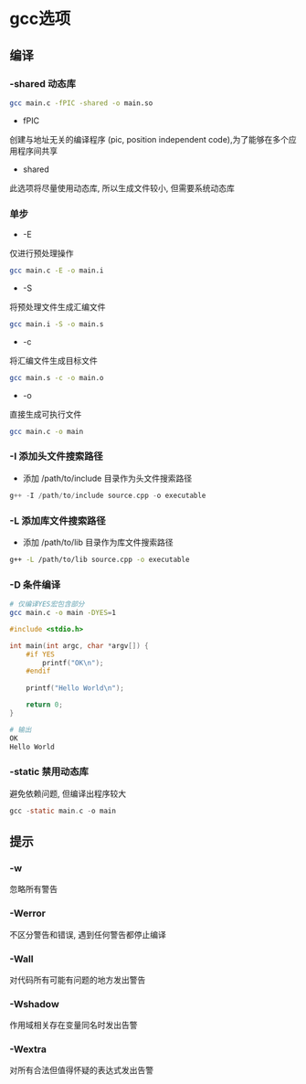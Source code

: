 <!--
 * @Description: 
 * @Version: 1.0
 * @Author: DaLao
 * @Email: dalao@xxx.com
 * @Date: 2022-05-21 23:09:51
 * @LastEditors: Please set LastEditors
 * @LastEditTime: 2023-12-03 00:38:33
-->

# gcc选项

## 编译

### -shared 动态库

```sh
gcc main.c -fPIC -shared -o main.so
```
- fPIC

创建与地址无关的编译程序 (pic, position independent code),为了能够在多个应用程序间共享

- shared

此选项将尽量使用动态库, 所以生成文件较小, 但需要系统动态库


### 单步

- -E

仅进行预处理操作

```sh
gcc main.c -E -o main.i
```

- -S

将预处理文件生成汇编文件

```sh
gcc main.i -S -o main.s
```

- -c

将汇编文件生成目标文件

```sh
gcc main.s -c -o main.o
```

- -o

直接生成可执行文件

```sh
gcc main.c -o main
```

### -I 添加头文件搜索路径

- 添加 /path/to/include 目录作为头文件搜索路径

```c
g++ -I /path/to/include source.cpp -o executable
```

### -L 添加库文件搜索路径

- 添加 /path/to/lib 目录作为库文件搜索路径

```sh
g++ -L /path/to/lib source.cpp -o executable
```

### -D 条件编译

```sh
# 仅编译YES宏包含部分
gcc main.c -o main -DYES=1
```

```c++
#include <stdio.h>

int main(int argc, char *argv[]) {
    #if YES
        printf("OK\n");
    #endif
    
    printf("Hello World\n");

    return 0;
}
```

```sh
# 输出 
OK
Hello World
```

### -static 禁用动态库

避免依赖问题, 但编译出程序较大

```c
gcc -static main.c -o main
```

## 提示

### -w

忽略所有警告

### -Werror

不区分警告和错误, 遇到任何警告都停止编译

### -Wall

对代码所有可能有问题的地方发出警告

### -Wshadow

作用域相关存在变量同名时发出告警

### -Wextra

对所有合法但值得怀疑的表达式发出告警
